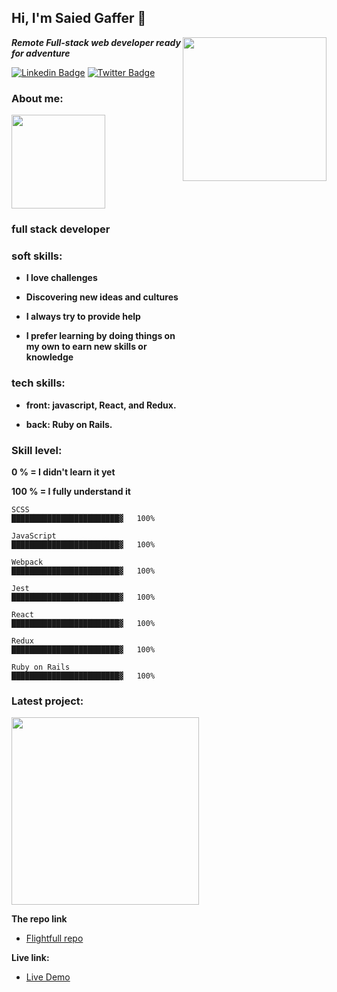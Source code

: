 
<h2> Hi, I'm Saied Gaffer 🤝</h2>
<img align='right' src="https://i.pinimg.com/originals/57/5a/20/575a20918d349a354cc636a0d49b35a0.gif" width="230" style="margin-block-end:800px">
<p><strong><em>Remote Full-stack web developer ready for adventure</em></strong></p>

[![Linkedin Badge](https://img.shields.io/badge/-Saied%20Gaffer-green?logo=Linkedin&link=https://www.linkedin.com/in/saiedgaffer/)](https://www.linkedin.com/in/saiedgaffer/)
[![Twitter Badge](https://img.shields.io/badge/-Saied%20Gaffer-blue?&logo=twitter&logoColor=white&link=https://twitter.com/SaiedGaffer)](https://twitter.com/SaiedGaffer)


### About me: 
<img src="https://i0.wp.com/codemyui.com/wp-content/uploads/2016/10/gooey-scroll-arrow.gif?fit=880%2C440&ssl=1" width="150">

### **full stack developer**
### **soft skills:**
- **I love challenges**

- **Discovering new ideas and cultures**

- **I always try to provide help**

- **I prefer learning by doing things on my own to earn new skills or knowledge**


### **tech skills:**

- **front: javascript, React, and Redux.**

- **back: Ruby on Rails.**

### Skill level:
  **0 % = I didn't learn it yet**
  
  **100 % = I fully understand it**
<!--START_SECTION:waka-->
```text
SCSS                ████████████████████████▓   100% 

JavaScript          ████████████████████████▓   100% 

Webpack             ████████████████████████▓   100%

Jest                ████████████████████████▓   100%

React               ████████████████████████▓   100%

Redux               ████████████████████████▓   100%

Ruby on Rails       ████████████████████████▓   100%

```
<!--END_SECTION:waka-->

### **Latest project:**
  <img align="center" src="https://cdn.dribbble.com/users/570218/screenshots/2218187/minion_nokeyframerig_futuristic.gif" width="300">
  
  
   **The repo link**
  
  - [Flightfull repo](https://github.com/saied2035/Flightfull-frontend)
  
  
  **Live link:**
  
  - [Live Demo](https://flightfull.netlify.app/)
  
